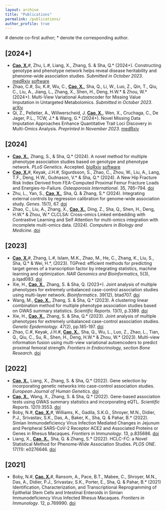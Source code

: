 ```yaml
---
layout: archive
title: "Publications"
permalink: /publications/
author_profile: true
---
```


\# denote co-first author; \* denote the corresponding author.

## \[2024+\]

* **<u>Cao, X.</u>**\#, Zhu, L.\#, Liang, X., Zhang, S. & Sha, Q.\* (2024+). Constructing genotype and phenotype network helps reveal disease heritability and phenome-wide association studies. *Submitted in October 2023*. [medRxiv](https://www.medrxiv.org/content/10.1101/2023.11.14.23297400v1) [software](https://github.com/xueweic/GPN)
* Zhao, C.\#, Su, K.\#, Wu, C., **<u>Cao, X.</u>**, Sha, Q., Li, W., Luo, Z., Qin, T., Qiu, C., Liu, A., Jiang, L., Zhang, X., Shen, H., Deng, H.W.\* & Zhou, W.\* (2024+). Multi-View Variational Autoencoder for Missing Value Imputation in Untargeted Metabolomics. *Submitted in October 2023*. [arXiv](https://arxiv.org/abs/2310.07990)
* Qi, Z., Pelletier, A., Willwerscheid, J. **<u>Cao, X.</u>**, Wen, X., Cruchaga, C., De Jager, P.L., TCW, J.\* & Wang, G.\* (2024+). Novel Missing Data Imputation Approaches Enhance Quantitative Trait Loci Discovery in Multi-Omics Analysis. *Preprinted in November 2023*. [medRxiv](https://doi.org/10.1101/2023.11.29.23299181)


## \[2024\]
* **<u>Cao, X.</u>**, Zhang, S., & Sha, Q.\* (2024). A novel method for multiple phenotype association studies based on genotype and phenotype network. *PLoS Genetics*. Accepted. [bioRxiv](https://doi.org/10.1101/2023.02.23.529687) [software](https://github.com/xueweic/GPN)
* **<u>Cao, X.</u>**\#, Keyak, J.H.\#, Sigurdsson, S., Zhao, C., Zhou, W., Liu, A., Lang, T.F., Deng, H.W., Guðnason, V.\* & Sha, Q.\* (2024). A New Hip Fracture Risk Index Derived from FEA-Computed Proximal Femur Fracture Loads and Energies-to-Failure. *Osteoporosis International*. 35, 785–794. [doi](https://link.springer.com/article/10.1007/s00198-024-07015-6)
* Zhu, L., Yan, S., **<u>Cao, X.</u>**, Sha, Q. & Zhang, S.\* (2024). Integrating external controls by regression calibration for genome-wide association study. *Genes*. 15(1), 67. [doi](https://doi.org/10.3390/genes15010067)
* Zhao, C., Liu, A., Zhang, X., **<u>Cao, X.</u>**, Ding, Z., Sha, Q., Shen, H., Deng, H.W.\* & Zhou, W.\* CLCLSA: Cross-omics Linked embedding with Contrastive Learning and Self Attention for multi-omics integration with incomplete multi-omics data. (2024). *Computers in Biology and Medicine*. [doi](https://doi.org/10.1016/j.compbiomed.2024.108058)


## \[2023\]
* **<u>Cao, X.</u>**\#, Zhang, L.\#, Islam, M.K., Zhao, M., He, C., Zhang, K., Liu, S., Sha, Q.\* & Wei, H.\*, (2023). TGPred: efficient methods for predicting target genes of a transcription factor by integrating statistics, machine learning and optimization. *NAR Genomics and Bioinformatics*, 5(3), p.lqad083. [doi](https://doi.org/10.1093/nargab/lqad083)
* Xie, H., **<u>Cao, X.</u>**, Zhang, S. & Sha, Q. (2023+). Joint analysis of multiple phenotypes for extremely unbalanced case-control association studies using multi-layer network. *Bioinformatics*. 39(12), btad707. [doi](https://doi.org/10.1093/bioinformatics/btad707)
* Wang, M., **<u>Cao, X.</u>**, Zhang, S. & Sha, Q.\* (2023). A clustering linear combination method for multiple phenotype association studies based on GWAS summary statistics. *Scientific Reports*. 13(1), p.3389. [doi](https://www.nature.com/articles/s41598-023-30415-3)
* Xie, H., **<u>Cao, X.</u>**, Zhang, S. & Sha, Q.\* (2023). Joint analysis of multiple phenotypes for extremely unbalanced case-control association studies. *Genetic Epidemiology*. 47(2), pp.185-197. [doi](https://doi.org/10.1002/gepi.22513)
* Zhao, C.\#, Keyak, J.H.\#, **<u>Cao, X.</u>**, Sha, Q., Wu, L., Luo, Z., Zhao, L., Tian, Q., Qiu, C., Su, R., Shen, H., Deng, H.W.\* & Zhou, W.\* (2023). Multi-view information fusion using multi-view variational autoencoders to predict proximal femoral strength. *Frontiers in Endocrinology, section Bone Research*. [doi](https://doi.org/10.3389/fendo.2023.1261088)

## \[2022\]
* **<u>Cao, X.</u>**, Liang, X., Zhang, S. & Sha, Q.\* (2022). Gene selection by incorporating genetic networks into case-control association studies. *European Journal of Human Genetics*. [doi](https://www.nature.com/articles/s41431-022-01264-x)
* **<u>Cao, X.</u>**, Wang, X., Zhang, S. & Sha, Q.\* (2022). Gene-based association tests using GWAS summary statistics and incorporating eQTL. *Scientific Reports*. 12(1):3553. [doi](https://www.nature.com/articles/s41598-022-07465-0)
* Boby, N.\#, **<u>Cao, X.</u>**\#, Williams, K., Gadila, S.K.G., Shroyer, M.N., Didier, P.J., Srivastav, S.K., Das, A., Baker, K., Sha, Q. & Pahar, B.\* (2022). Simian Immunodeficiency Virus Infection Mediated Changes in Jejunum and Peripheral SARS-CoV-2 Receptor ACE2 and Associated Proteins or Genes in Rhesus Macaques. *Frontiers in Immunology*. 13, p.835686. [doi](https://www.frontiersin.org/articles/10.3389/fimmu.2022.835686/full)
* Liang, X.,  **<u>Cao, X.</u>**, Sha, Q. & Zhang, S.\* (2022). HCLC-FC: a Novel Statistical Method for Phenome-Wide Association Studies. *PLOS ONE*. 17(11): e0276646. [doi](https://journals.plos.org/plosone/article?id=10.1371/journal.pone.0276646)

## \[2021\]
* Boby, N.\#, **<u>Cao, X.</u>**\#, Ransom, A., Pace, B.T., Mabee, C., Shroyer, M.N., Das, A., Didier, P.J., Srivastav, S.K., Porter, E., Sha, Q. & Pahar, B.\* (2021) Identification, Characterization, and Transcriptional Reprogramming of Epithelial Stem Cells and Intestinal Enteroids in Simian Immunodeficiency Virus Infected Rhesus Macaques. *Frontiers in Immunology*. 12, p.769990. [doi](https://www.frontiersin.org/articles/10.3389/fimmu.2021.769990/full)
